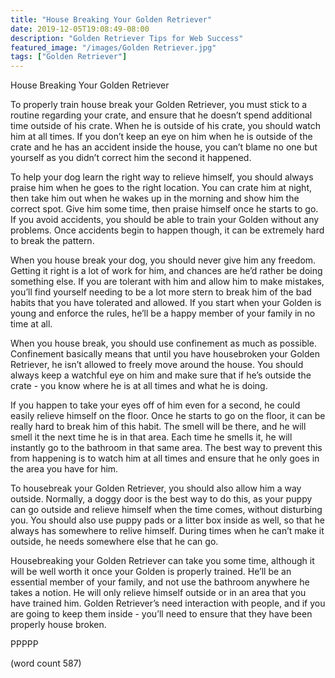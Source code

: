 ```yaml
---
title: "House Breaking Your Golden Retriever"
date: 2019-12-05T19:08:49-08:00
description: "Golden Retriever Tips for Web Success"
featured_image: "/images/Golden Retriever.jpg"
tags: ["Golden Retriever"]
---
```


House Breaking Your Golden Retriever

To properly train house break your Golden Retriever, you must stick to a routine regarding your crate, and ensure that he doesn’t spend additional time outside of his crate.  When he is outside of his crate, you should watch him at all times.  If you don’t keep an eye on him when he is outside of the crate and he has an accident inside the house, you can’t blame no one but yourself as you didn’t correct him the second it happened.

To help your dog learn the right way to relieve himself, you should always praise him when he goes to the right location.  You can crate him at night, then take him out when he wakes up in the morning and show him the correct spot.  Give him some time, then praise himself once he starts to go.  If you avoid accidents, you should be able to train your Golden without any problems.  Once accidents begin to happen though, it can be extremely hard to break the pattern.

When you house break your dog, you should never give him any freedom.  Getting it right is a lot of work for him, and chances are he’d rather be doing something else.  If you are tolerant with him and allow him to make mistakes, you’ll find yourself needing to be a lot more stern to break him of the bad habits that you have tolerated and allowed.  If you start when your Golden is young and enforce the rules, he’ll be a happy member of your family in no time at all.

When you house break, you should use confinement as much as possible.  Confinement basically means that until you have housebroken your Golden Retriever, he isn’t allowed to freely move around the house.  You should always keep a watchful eye on him and make sure that if he’s outside the crate - you know where he is at all times and what he is doing.

If you happen to take your eyes off of him even for a second, he could easily relieve himself on the floor.  Once he starts to go on the floor, it can be really hard to break him of this habit.  The smell will be there, and he will smell it the next time he is in that area.  Each time he smells it, he will instantly go to the bathroom in that same area.  The best way to prevent this from happening is to watch him at all times and ensure that he only goes in the area you have for him.

To housebreak your Golden Retriever, you should also allow him a way outside.  Normally, a doggy door is the best way to do this, as your puppy can go outside and relieve himself when the time comes, without disturbing you.  You should also use puppy pads or a litter box inside as well, so that he always has somewhere to relive himself.  During times when he can’t make it outside, he needs somewhere else that he can go.

Housebreaking your Golden Retriever can take you some time, although it will be well worth it once your Golden is properly trained.  He’ll be an essential member of your family, and not use the bathroom anywhere he takes a notion.  He will only relieve himself outside or in an area that you have trained him. Golden Retriever’s need interaction with people, and if you are going to keep them inside - you’ll need to ensure that they have been properly house broken.

PPPPP

(word count 587)
